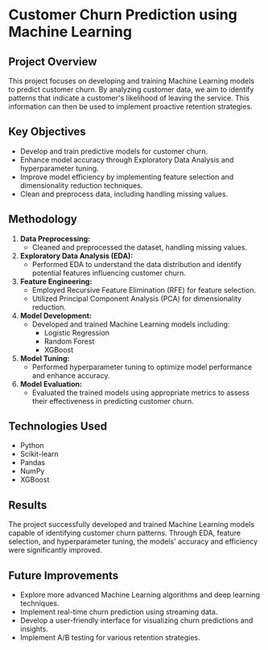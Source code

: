 # Customer Churn Prediction using Machine Learning

## Project Overview

This project focuses on developing and training Machine Learning models to predict customer churn. By analyzing customer data, we aim to identify patterns that indicate a customer's likelihood of leaving the service. This information can then be used to implement proactive retention strategies.

## Key Objectives

* Develop and train predictive models for customer churn.
* Enhance model accuracy through Exploratory Data Analysis and hyperparameter tuning.
* Improve model efficiency by implementing feature selection and dimensionality reduction techniques.
* Clean and preprocess data, including handling missing values.

## Methodology

1.  **Data Preprocessing:**
    * Cleaned and preprocessed the dataset, handling missing values.
2.  **Exploratory Data Analysis (EDA):**
    * Performed EDA to understand the data distribution and identify potential features influencing customer churn.
3.  **Feature Engineering:**
    * Employed Recursive Feature Elimination (RFE) for feature selection.
    * Utilized Principal Component Analysis (PCA) for dimensionality reduction.
4.  **Model Development:**
    * Developed and trained Machine Learning models including:
        * Logistic Regression
        * Random Forest
        * XGBoost
5.  **Model Tuning:**
    * Performed hyperparameter tuning to optimize model performance and enhance accuracy.
6.  **Model Evaluation:**
    * Evaluated the trained models using appropriate metrics to assess their effectiveness in predicting customer churn.

## Technologies Used

* Python
* Scikit-learn
* Pandas
* NumPy
* XGBoost

## Results

The project successfully developed and trained Machine Learning models capable of identifying customer churn patterns. Through EDA, feature selection, and hyperparameter tuning, the models' accuracy and efficiency were significantly improved.

## Future Improvements

* Explore more advanced Machine Learning algorithms and deep learning techniques.
* Implement real-time churn prediction using streaming data.
* Develop a user-friendly interface for visualizing churn predictions and insights.
* Implement A/B testing for various retention strategies.
